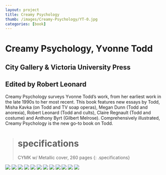 ```yaml
---
layout: project
title: Creamy Psychology
thumb: /images/Creamy-Psychology/YT-0.jpg
categories: [book]
---
```


# Creamy Psychology, Yvonne Todd

## City Gallery & Victoria University Press
## Edited by Robert Leonard

Creamy Psychology surveys Yvonne Todd’s work, from her earliest work in the late 1990s to her most recent. This book features new essays by Todd, Misha Kavka (on Todd and TV soap operas), Megan Dunn (Todd and anorexia), Robert Leonard (Todd and cults), Claire Regnault (Todd and costume) and Anthony Byrt (Gilbert Melrose). Comprehensively illustrated, Creamy Psychology is the new go-to book on Todd.

> # specifications
> CYMK w/ Metallic cover, 260 pages
{: .specifications}

![](/images/Creamy-Psychology/YT-1.jpg)
![](/images/Creamy-Psychology/YT-2.jpg)
![](/images/Creamy-Psychology/YT-3.jpg)
![](/images/Creamy-Psychology/YT-4.jpg)
![](/images/Creamy-Psychology/YT-5.jpg)
![](/images/Creamy-Psychology/YT-6.jpg)
![](/images/Creamy-Psychology/YT-7.jpg)
![](/images/Creamy-Psychology/YT-8.jpg)
![](/images/Creamy-Psychology/YT-9.jpg)
![](/images/Creamy-Psychology/YT-10.jpg)
![](/images/Creamy-Psychology/YT-11.jpg)
![](/images/Creamy-Psychology/YT-12.jpg)